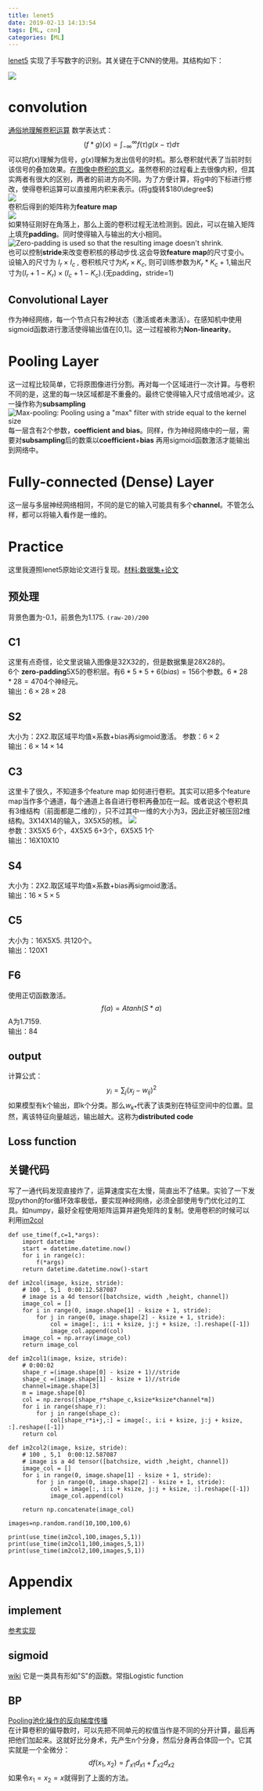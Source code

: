 ```yaml
---
title: lenet5
date: 2019-02-13 14:13:54
tags: [ML, cnn]
categories: [ML]
---
```


[lenet5](http://yann.lecun.com/exdb/lenet/) 实现了手写数字的识别。其关键在于CNN的使用。其结构如下：

![](../../blog_images/2019-02-18-09-49-21.png)  

# convolution 
[通俗地理解卷积运算](https://www.matongxue.com/madocs/32.html) 数学表达式：    
$$ (f*g)(x) = \int_{-\infty}^\infty f(\tau)g(x-\tau)d\tau $$
可以把$f(x)$理解为信号，$g(x)$理解为发出信号的时机。那么卷积就代表了当前时刻该信号的叠加效果。[在图像中卷积的意义](https://zhuanlan.zhihu.com/p/30994790)。虽然卷积的过程看上去很像内积，但其实两者有很大的区别，两者的前进方向不同。为了方便计算，将g中的下标进行修改，使得卷积运算可以直接用内积来表示。(将g旋转$180\degree$)  
![](../../blog_images/2019-02-13-19-04-01.png)  
卷积后得到的矩阵称为**feature map**  
![](https://mlnotebook.github.io/img/CNN/convSobel.gif)  
如果特征刚好在角落上，那么上面的卷积过程无法检测到。因此，可以在输入矩阵上填充**padding**。同时使得输入与输出的大小相同。 ![Zero-padding is used so that the resulting image doesn't shrink.](https://mlnotebook.github.io/img/CNN/convZeros.png)  
也可以控制**stride**来改变卷积核的移动步伐.这会导致**feature map**的尺寸变小。  
设输入的尺寸为 $I_r \times I_c$ , 卷积核尺寸为$K_r \times K_c$, 则可训练参数为$K_r*K_c+1$,输出尺寸为$(I_r+1-K_r) \times (I_c+1-K_c)$.(无padding，stride=1)

## Convolutional Layer
作为神经网络，每一个节点只有2种状态（激活或者未激活）。在感知机中使用sigmoid函数进行激活使得输出值在[0,1]。这一过程被称为**Non-linearity**。

# Pooling Layer
这一过程比较简单，它将原图像进行分割。再对每一个区域进行一次计算。与卷积不同的是，这里的每一块区域都是不重叠的。最终它使得输入尺寸成倍地减少。这一操作称为**subsampling** ![Max-pooling: Pooling using a "max" filter with stride equal to the kernel size](https://mlnotebook.github.io/img/CNN/poolfig.gif)  
每一层含有2个参数，**coefficient and bias**。同样，作为神经网络中的一层，需要对**subsampling**后的数乘以**coefficient**+**bias** 再用sigmoid函数激活才能输出到网络中。

# Fully-connected (Dense) Layer
这一层与多层神经网络相同，不同的是它的输入可能具有多个**channel**。不管怎么样，都可以将输入看作是一维的。


# Practice
这里我遵照lenet5原始论文进行复现。[材料:数据集+论文](http://yann.lecun.com/exdb/mnist/)
## 预处理
背景色置为-0.1，前景色为1.175. ``(raw-20)/200``
## C1

这里有点奇怪，论文里说输入图像是32X32的，但是数据集是28X28的。  
6个 **zero-padding**5X5的卷积层。有$6*5*5+6(bias)=156$个参数。$6*28*28=4704$个神经元。  
输出：$6\times28\times28$
## S2
大小为：2X2.取区域平均值×系数+bias再sigmoid激活。 参数：$6\times 2$  
输出：$6\times14\times14$
## C3
这里卡了很久，不知道多个feature map 如何进行卷积。其实可以把多个feature map当作多个通道，每个通道上各自进行卷积再叠加在一起。或者说这个卷积具有3维结构（前面都是二维的），只不过其中一维的大小为3，因此正好被压回2维结构。3X14X14的输入，3X5X5的核。
![](../../blog_images/2019-02-18-09-47-33.png)  
参数：3X5X5 6个，4X5X5 6+3个，6X5X5 1个  
输出：16X10X10
## S4
大小为：2X2.取区域平均值×系数+bias再sigmoid激活。  
输出：$16\times5\times5$

## C5
大小为：16X5X5. 共120个。  
输出：120X1
## F6
使用正切函数激活。  
$$ f(a)=A tanh(S*a) $$
A为1.7159.  
输出：84

## output
计算公式：
$$ y_i=\sum_j(x_j-w_{ij})^2 $$
如果模型有k个输出，即k个分类。那么$w_{k*}$代表了该类别在特征空间中的位置。显然，离该特征向量越远，输出越大。这称为**distributed code**
## Loss function

## 关键代码
写了一通代码发现直接炸了，运算速度实在太慢，简直出不了结果。实验了一下发现python的for循环效率极低，要实现神经网络，必须全部使用专门优化过的工具。如numpy，最好全程使用矩阵运算并避免矩阵的复制。使用卷积的时候可以利用[im2col](https://blog.csdn.net/dwyane12138/article/details/78449898)
```
def use_time(f,c=1,*args):
    import datetime
    start = datetime.datetime.now()
    for i in range(c):
        f(*args)
    return datetime.datetime.now()-start

def im2col(image, ksize, stride):
    # 100 , 5,1  0:00:12.587087
    # image is a 4d tensor([batchsize, width ,height, channel])
    image_col = []
    for i in range(0, image.shape[1] - ksize + 1, stride):
        for j in range(0, image.shape[2] - ksize + 1, stride):
            col = image[:, i:i + ksize, j:j + ksize, :].reshape([-1])
            image_col.append(col)
    image_col = np.array(image_col)
    return image_col

def im2col1(image, ksize, stride):
    # 0:00:02
    shape_r =(image.shape[0] - ksize + 1)//stride
    shape_c =(image.shape[1] - ksize + 1)//stride
    channel=image.shape[3]
    m = image.shape[0]
    col = np.zeros([shape_r*shape_c,ksize*ksize*channel*m])
    for i in range(shape_r):
        for j in range(shape_c):
            col[shape_r*i+j,:] = image[:, i:i + ksize, j:j + ksize, :].reshape([-1])
    return col

def im2col2(image, ksize, stride):
    # 100 , 5,1  0:00:12.587087
    # image is a 4d tensor([batchsize, width ,height, channel])
    image_col = []
    for i in range(0, image.shape[1] - ksize + 1, stride):
        for j in range(0, image.shape[2] - ksize + 1, stride):
            col = image[:, i:i + ksize, j:j + ksize, :].reshape([-1])
            image_col.append(col)

    return np.concatenate(image_col)

images=np.random.rand(10,100,100,6)

print(use_time(im2col,100,images,5,1))
print(use_time(im2col1,100,images,5,1))
print(use_time(im2col2,100,images,5,1))
```

# Appendix
## implement
[参考实现](https://zhuanlan.zhihu.com/p/29716516)
## sigmoid
[wiki](https://en.wikipedia.org/wiki/Sigmoid_function)
它是一类具有形如"S"的函数。常指Logistic function

## BP
[Pooling池化操作的反向梯度传播](https://blog.csdn.net/qq_21190081/article/details/72871704)              
在计算卷积的偏导数时，可以先把不同单元的权值当作是不同的分开计算，最后再把他们加起来。这就好比分身术，先产生n个分身，然后分身再合体回一个。它其实就是一个全微分：
$$ df(x_1,x_2)=f'_{x1} d_{x1}+f'_{x2}d_{x2} $$
如果令$x_1=x_2=x$就得到了上面的方法。                                                                                                                                                                                                                                                                                                                                                                                                                                                                                                                                                                                                                                                                                                                                                                                                                                                                                                                                                                                                                                                                                                                                                                                                                                                                                                                                                                                                                                                                                                                                                                                                                                                                                                                                                                                      